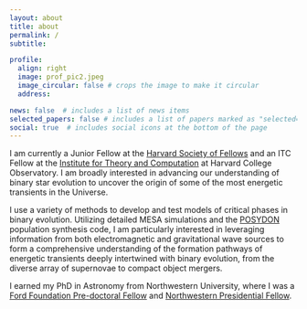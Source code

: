 ```yaml
---
layout: about
title: about
permalink: /
subtitle: 

profile:
  align: right
  image: prof_pic2.jpeg
  image_circular: false # crops the image to make it circular
  address:    

news: false  # includes a list of news items
selected_papers: false # includes a list of papers marked as "selected={true}"
social: true  # includes social icons at the bottom of the page
---
```


I am currently a Junior Fellow at the [Harvard Society of Fellows](https://socfell.fas.harvard.edu/about) and an ITC Fellow at the [Institute for Theory and Computation](https://itc.cfa.harvard.edu/) at Harvard College Observatory. I am broadly interested in advancing our understanding of binary star evolution to uncover the origin of some of the most energetic transients in the Universe. 

I use a variety of methods to develop and test models of critical phases in binary evolution. Utilizing detailed MESA simulations and the [POSYDON](https://posydon.org/) population synthesis code, I am particularly interested in leveraging information from both electromagnetic and gravitational wave sources to form a comprehensive understanding of the formation pathways of energetic transients deeply intertwined with binary evolution, from the diverse array of supernovae to compact object mergers.

I earned my PhD in Astronomy from Northwestern University, where I was a [Ford Foundation Pre-doctoral Fellow](https://ciera.northwestern.edu/2019/06/21/monica-gallegos-garcia-wins-ford-foundation-fellowship/) and [Northwestern Presidential Fellow](https://www.tgs.northwestern.edu/funding/fellowships-and-grants/internal-fellowships-grants/presidential-fellowship-winners/).
